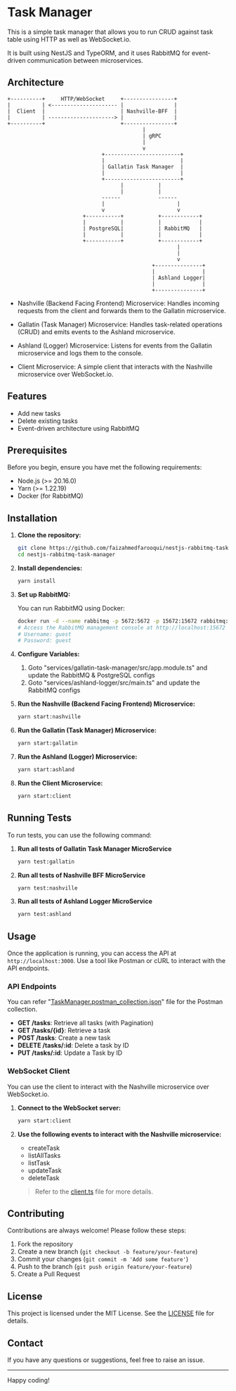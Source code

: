 # Task Manager

This is a simple task manager that allows you to run CRUD against task table using HTTP as well as WebSocket.io.

It is built using NestJS and TypeORM, and it uses RabbitMQ for event-driven communication between microservices.

## Architecture

```
+----------+     HTTP/WebSocket     +----------------+
|          | <--------------------- |                |
|  Client  |                        | Nashville-BFF  |
|          | ---------------------> |                |
+----------+                        +----------------+
                                           |
                                           | gRPC
                                           |
                                           v
                              +------------------------+
                              |                        |
                              | Gallatin Task Manager  |
                              |                        |
                              +------------------------+
                                    |           |
                                    |           |
                              ------            ------
                              |                       |
                              v                       v
                        +-----------+           +------------+
                        |           |           |            |
                        | PostgreSQL|           | RabbitMQ   |
                        |           |           |            |
                        +-----------+           +------------+
                                                      |
                                                      |
                                                      v
                                              +---------------+
                                              |               |
                                              | Ashland Logger|
                                              |               |
                                              +---------------+
```

- Nashville (Backend Facing Frontend) Microservice: Handles incoming requests from the client and forwards them to the Gallatin microservice.

- Gallatin (Task Manager) Microservice: Handles task-related operations (CRUD) and emits events to the Ashland microservice.

- Ashland (Logger) Microservice: Listens for events from the Gallatin microservice and logs them to the console.

- Client Microservice: A simple client that interacts with the Nashville microservice over WebSocket.io.

## Features

- Add new tasks
- Delete existing tasks
- Event-driven architecture using RabbitMQ

## Prerequisites

Before you begin, ensure you have met the following requirements:

- Node.js (>= 20.16.0)
- Yarn (>= 1.22.19)
- Docker (for RabbitMQ)

## Installation

1. **Clone the repository:**

    ```bash
    git clone https://github.com/faizahmedfarooqui/nestjs-rabbitmq-task-manager.git
    cd nestjs-rabbitmq-task-manager
    ```

2. **Install dependencies:**

    ```bash
    yarn install
    ```

3. **Set up RabbitMQ:**

    You can run RabbitMQ using Docker:

    ```bash
    docker run -d --name rabbitmq -p 5672:5672 -p 15672:15672 rabbitmq:3-management
    # Access the RabbitMQ management console at http://localhost:15672
    # Username: guest
    # Password: guest
    ```

4. **Configure Variables:**

    1. Goto "services/gallatin-task-manager/src/app.module.ts" and update the RabbitMQ & PostgreSQL configs
    2. Goto "services/ashland-logger/src/main.ts" and update the RabbitMQ configs

5. **Run the Nashville (Backend Facing Frontend) Microservice:**

    ```bash
    yarn start:nashville
    ```

6. **Run the Gallatin (Task Manager) Microservice:**

    ```bash
    yarn start:gallatin
    ```

7. **Run the Ashland (Logger) Microservice:**

    ```bash
    yarn start:ashland
    ```

8. **Run the Client Microservice:**

    ```bash
    yarn start:client
    ```

## Running Tests

To run tests, you can use the following command:

1. **Run all tests of Gallatin Task Manager MicroService**
    ```bash
    yarn test:gallatin
    ```

2. **Run all tests of Nashville BFF MicroService**
   ```bash
   yarn test:nashville
   ```

3. **Run all tests of Ashland Logger MicroService**
    ```bash
    yarn test:ashland
    ```

## Usage

Once the application is running, you can access the API at `http://localhost:3000`. Use a tool like Postman or cURL to interact with the API endpoints.

### API Endpoints

You can refer "[TaskManager.postman_collection.json](/TaskManager.v2.postman_collection.json)" file for the Postman collection.

- **GET /tasks**: Retrieve all tasks (with Pagination)
- **GET /tasks/{id}**: Retrieve a task
- **POST /tasks**: Create a new task
- **DELETE /tasks/:id**: Delete a task by ID
- **PUT /tasks/:id**: Update a Task by ID

### WebSocket Client

You can use the client to interact with the Nashville microservice over WebSocket.io.

1. **Connect to the WebSocket server:**

    ```bash
    yarn start:client
    ```

2. **Use the following events to interact with the Nashville microservice:**

    - createTask
    - listAllTasks
    - listTask
    - updateTask
    - deleteTask

    > Refer to the [client.ts](/services/client/src/client.ts) file for more details.

## Contributing

Contributions are always welcome! Please follow these steps:

1. Fork the repository
2. Create a new branch (`git checkout -b feature/your-feature`)
3. Commit your changes (`git commit -m 'Add some feature'`)
4. Push to the branch (`git push origin feature/your-feature`)
5. Create a Pull Request

## License

This project is licensed under the MIT License. See the [LICENSE](LICENSE) file for details.

## Contact

If you have any questions or suggestions, feel free to raise an issue.

---

Happy coding!
